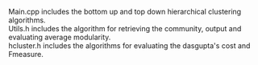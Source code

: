 Main.cpp includes the bottom up and top down hierarchical clustering algorithms.<br />
Utils.h includes the algorithm for retrieving the community, output and evaluating average modularity.<br />
hcluster.h includes the algorithms for evaluating the dasgupta's cost and Fmeasure.
